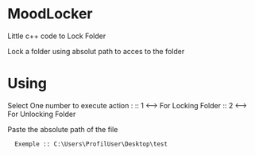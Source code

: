 # MoodLocker
Little c++ code to Lock Folder 


Lock a folder using absolut path to acces to the folder

# Using

  Select One number to execute action :
     :: 1 <--> For Locking Folder
     :: 2 <--> For Unlocking Folder
     
   Paste the absolute path of the file
    
      Exemple :: C:\Users\ProfilUser\Desktop\test

